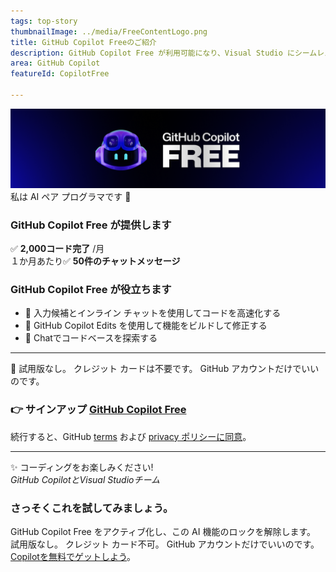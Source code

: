 ```yaml
---
tags: top-story
thumbnailImage: ../media/FreeContentLogo.png
title: GitHub Copilot Freeのご紹介
description: GitHub Copilot Free が利用可能になり、Visual Studio にシームレスに統合され、1 か月あたり 2,000 個のコード補完と 50 件のチャット要求を無料で利用できます。
area: GitHub Copilot
featureId: CopilotFree

---
```



![GitHub Copilot Free はこちら](../media/copilot-free-banner.png) 私は AI ペア プログラマです 🎉  
  
### GitHub Copilot Free が提供します 
✅ **2,000コード完了** /月  
１か月あたり✅ **50件のチャットメッセージ**  

 ### GitHub Copilot Free が役立ちます 
- 🚀 入力候補とインライン チャットを使用してコードを高速化する 
- 🔧 GitHub Copilot Edits を使用して機能をビルドして修正する  
- 🧭 Chatでコードベースを探索する  

---
💸 試用版なし。 クレジット カードは不要です。 GitHub アカウントだけでいいのです。 
### 👉 サインアップ [GitHub Copilot Free](vscmd://View.GitHub.Copilot.Chat)  
 
 
続行すると、GitHub [terms](https://docs.github.com/en/github/site-policy/github-terms-of-service) および [privacy ポリシーに同意](https://docs.github.com/en/github/site-policy/github-privacy-statement)。
 
---

✨ コーディングをお楽しみください!  
*GitHub CopilotとVisual Studioチーム*

### さっそくこれを試してみましょう。
GitHub Copilot Free をアクティブ化し、この AI 機能のロックを解除します。
 試用版なし。 クレジット カード不可。 GitHub アカウントだけでいいのです。 [Copilotを無料でゲットしよう](vscmd://View.GitHub.Copilot.Chat)。
